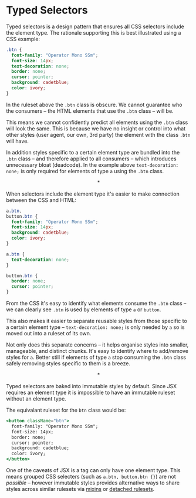 # Typed Selectors

Typed selectors is a design pattern that ensures all CSS selectors include the element type. The rationale supporting this is best illustrated using a CSS example:

```css
.btn {
  font-family: "Operator Mono SSm";
  font-size: 14px;
  text-decoration: none;
  border: none;
  cursor: pointer;
  background: cadetblue;
  color: ivory;
}
```

In the ruleset above the `.btn` class is obscure. We cannot guarantee who the consumers – the HTML elements that use the `.btn` class – will be.

This means we cannot confidently predict all elements using the `.btn` class will look the same. This is because we have no insight or control into what other styles (user agent, our own, 3rd party) the element with the class `.btn` will have.

In addition styles specific to a certain element type are bundled into the `.btn` class – and therefore applied to all consumers – which introduces unnecessary bloat (deadcode). In the example above `text-decoration: none;` is only required for elements of type `a` using the `.btn` class.

<center>*</center>

When selectors include the element type it's easier to make connection between the CSS and HTML:

```css
a.btn,
button.btn {
  font-family: "Operator Mono SSm";
  font-size: 14px;
  background: cadetblue;
  color: ivory;
}

a.btn {
  text-decoration: none;
}

button.btn {
  border: none;
  cursor: pointer;
}
```

From the CSS it's easy to identify what elements consume the `.btn` class – we can clearly see `.btn` is used by elements of type `a` or `button`.

This also makes it easier to separate reusable styles from those specific to a certain element type – `text-decoration: none;` is only needed by `a` so is moved out into a ruleset of its own.

Not only does this separate concerns – it helps organise styles into smaller, manageable, and distinct chunks. It's easy to identify where to add/remove styles for `a`. Better still if elements of type `a` stop consuming the `.btn` class safely removing styles specific to them is a breeze.

<center>*</center>

Typed selectors are baked into immutable styles by default. Since JSX requires an element type it is impossible to have an immutable ruleset without an element type.

The equivalant ruleset for the `btn` class would be:

```jsx
<button className="btn">
  font-family: "Operator Mono SSm";
  font-size: 14px;
  border: none;
  cursor: pointer;
  background: cadetblue;
  color: ivory;
</button>
```

One of the caveats of JSX is a tag can only have one element type. This means grouped CSS selecters (such as `a.btn, button.btn {}`) are not *possible* – however immutable styles provides alternative ways to share styles across similar rulesets via [mixins]() or [detached rulesets]().
